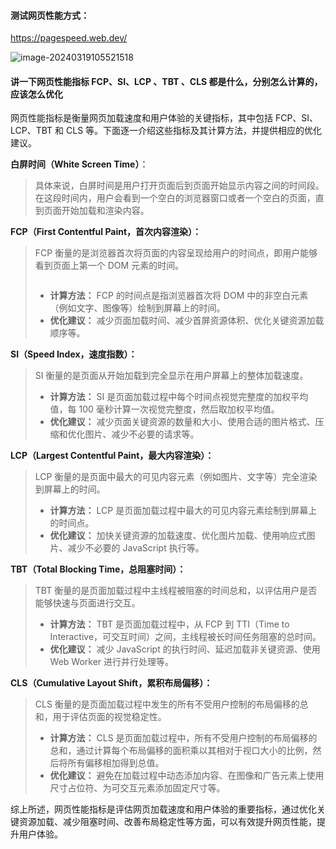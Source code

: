#### 测试网页性能方式：

https://pagespeed.web.dev/

![image-20240319105521518](https://raw.githubusercontent.com/tengyuanOasis/image/master/markdown/202403191055876.png)

#### 讲一下网页性能指标 FCP、SI、LCP 、TBT 、CLS 都是什么，分别怎么计算的，应该怎么优化

网页性能指标是衡量网页加载速度和用户体验的关键指标，其中包括 FCP、SI、LCP、TBT 和 CLS 等。下面逐一介绍这些指标及其计算方法，并提供相应的优化建议。

**白屏时间（White Screen Time）**：

> 具体来说，白屏时间是用户打开页面后到页面开始显示内容之间的时间段。在这段时间内，用户会看到一个空白的浏览器窗口或者一个空白的页面，直到页面开始加载和渲染内容。

**FCP（First Contentful Paint，首次内容渲染）：**

> FCP 衡量的是浏览器首次将页面的内容呈现给用户的时间点，即用户能够看到页面上第一个 DOM 元素的时间。
>
> ```
>
> ```
>
> - **计算方法：** FCP 的时间点是指浏览器首次将 DOM 中的非空白元素（例如文字、图像等）绘制到屏幕上的时间。
> - **优化建议：** 减少页面加载时间、减少首屏资源体积、优化关键资源加载顺序等。

**SI（Speed Index，速度指数）：**

> SI 衡量的是页面从开始加载到完全显示在用户屏幕上的整体加载速度。
>
> - **计算方法：** SI 是页面加载过程中每个时间点视觉完整度的加权平均值，每 100 毫秒计算一次视觉完整度，然后取加权平均值。
> - **优化建议：** 减少页面关键资源的数量和大小、使用合适的图片格式、压缩和优化图片、减少不必要的请求等。

**LCP（Largest Contentful Paint，最大内容渲染）：**

> LCP 衡量的是页面中最大的可见内容元素（例如图片、文字等）完全渲染到屏幕上的时间。
>
> - **计算方法：** LCP 是页面加载过程中最大的可见内容元素绘制到屏幕上的时间点。
> - **优化建议：** 加快关键资源的加载速度、优化图片加载、使用响应式图片、减少不必要的 JavaScript 执行等。

**TBT（Total Blocking Time，总阻塞时间）：**

> TBT 衡量的是页面加载过程中主线程被阻塞的时间总和，以评估用户是否能够快速与页面进行交互。
>
> - **计算方法：** TBT 是页面加载过程中，从 FCP 到 TTI（Time to Interactive，可交互时间）之间，主线程被长时间任务阻塞的总时间。
> - **优化建议：** 减少 JavaScript 的执行时间、延迟加载非关键资源、使用 Web Worker 进行并行处理等。

**CLS（Cumulative Layout Shift，累积布局偏移）：**

> CLS 衡量的是页面加载过程中发生的所有不受用户控制的布局偏移的总和，用于评估页面的视觉稳定性。
>
> - **计算方法：** CLS 是页面加载过程中，所有不受用户控制的布局偏移的总和，通过计算每个布局偏移的面积乘以其相对于视口大小的比例，然后将所有偏移相加得到总值。
> - **优化建议：** 避免在加载过程中动态添加内容、在图像和广告元素上使用尺寸占位符、为可交互元素添加固定尺寸等。

综上所述，网页性能指标是评估网页加载速度和用户体验的重要指标，通过优化关键资源加载、减少阻塞时间、改善布局稳定性等方面，可以有效提升网页性能，提升用户体验。
